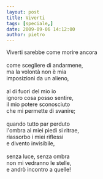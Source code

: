 ```yaml
---
layout: post
title: Viverti
tags: [speciale,]
date: 2009-09-06 14:12:00
author: pietro
---
```

Viverti sarebbe come morire ancora<br/><br/>come scegliere di andarmene,<br/>ma la volontà non è mia<br/>imposizioni da un alieno,<br/><br/>al di fuori del mio io<br/>ignoro cosa posso sentire,<br/>il mio potere sconosciuto<br/>che mi permette di svanire;<br/><br/>quando tutto par perduto<br/>l'ombra ai miei piedi si ritrae,<br/>riassorbo i miei riflessi<br/>e divento invisibile,<br/><br/>senza luce, senza ombra<br/>non mi vedranno le stelle,<br/>e andrò incontro a quelle!
